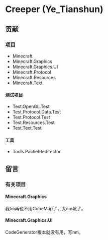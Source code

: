 # Creeper \(Ye\_Tianshun\)

## 贡献

### 项目

- Minecraft
- Minecraft.Graphics
- Minecraft.Graphics.UI
- Minecraft.Protocol
- Minecraft.Resources
- Minecraft.Text

#### 测试项目

- Test.OpenGL.Test
- Test.Protocol.Data.Test
- Test.Protocol.Test
- Test.Resources.Test
- Test.Text.Test

#### 工具

- Tools.PacketRedirector

## 留言

### 有关项目

#### Minecraft.Graphics

我tm再也不用CubeMap了，太nm坑了。

#### Minecraft.Graphics.UI

CodeGenerator根本就没有用，写nm。
